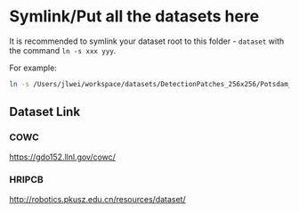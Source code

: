 # Symlink/Put all the datasets here

It is recommended to symlink your dataset root to this folder - `dataset` with the command `ln -s xxx yyy`.

For example: 
```bash
ln -s /Users/jlwei/workspace/datasets/DetectionPatches_256x256/Potsdam_ISPRS ./dataset/
```

## Dataset Link

### COWC
https://gdo152.llnl.gov/cowc/

### HRIPCB
http://robotics.pkusz.edu.cn/resources/dataset/